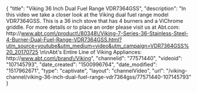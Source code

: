 {
    "title": "Viking 36 Inch Dual Fuel Range VDR7364GSS",
    "description": "In this video we take a closer look at the Viking dual fuel range model VDR7364GSS.  This is a 36 inch stove that has 4 burners and a ViChrome griddle.  For more details or to place an order please visit us at Abt.com: http:\/\/www.abt.com\/product\/80348\/Viking-7-Series-36-Stainless-Steel-4-Burner-Dual-Fuel-Range-VDR7364GSS.html?utm_source=youtube&utm_medium=video&utm_campaign=VDR7364GSS%20_20170725 \n\nAbt's Entire Line of Viking Appliances: http:\/\/www.abt.com\/brand\/Viking",
    "channelid": "77571440",
    "videoid": "107145793",
    "date_created": "1500996764",
    "date_modified": "1517962671",
    "type": "captivate",
    "layout": "channelVideo",
    "url": "\/viking-channel\/viking-36-inch-dual-fuel-range-vdr7364gss\/77571440-107145793"
}